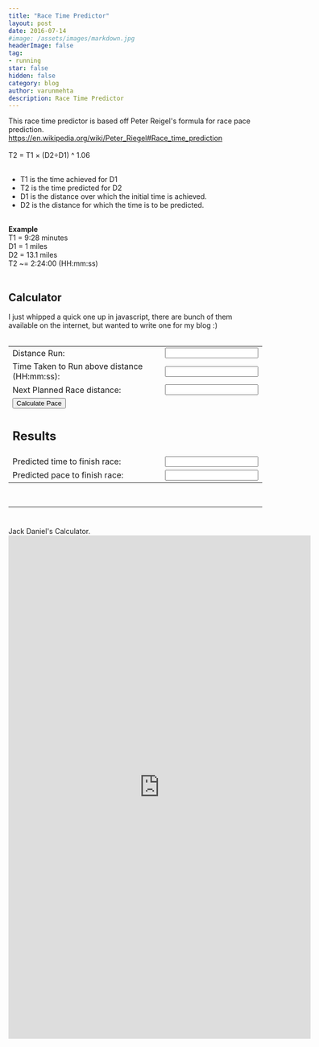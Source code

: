 ```yaml
---
title: "Race Time Predictor"
layout: post
date: 2016-07-14
#image: /assets/images/markdown.jpg
headerImage: false
tag:
- running
star: false
hidden: false
category: blog
author: varunmehta
description: Race Time Predictor
---
```

<script type="text/javascript" language="javascript">
function predictRacePace() {
    var d1 = document.getElementById('d1').value;
    var t1 = document.getElementById('t1').value;
    var d2 = document.getElementById('d2').value;

    t1 = convertHMS2S(t1);

    var t2 = predictPace(d1, t1, d2);

    t2P = time2Pace(t2, d2);

    t2 = convertStoHMS(t2);
    document.getElementById('t2').value = t2;
    document.getElementById('t2P').value = t2P;
}

function time2Pace(t2, d2) {
    pace = t2 / d2;
    return convertStoHMS(pace);
}


/*
  Pure math function for calculation

  T1 is the time achieved for D1 in seconds
  T2 is the time predicted for D2 in seconds
  D1 is the distance over which the initial time is achieved. (any unit)
  D2 is the distance for which the time is to be predicted. (same as D1 units)
*/
function predictPace(d1, t1, d2) {
    var d = Math.pow((d2 / d1), 1.06);
    return t1 * d;
}

/*
  This function handels "HH:MM:SS" as well as "MM:SS" or "SS", and converts it to seconds.
*/
function convertHMS2S(hms) {
    var p = hms.split(':'),
        s = 0,
        m = 1;

    while (p.length > 0) {
        s += m * parseInt(p.pop(), 10);
        m *= 60;
    }

    return s;
}

/**
  This method will convert a given amount of seconds to HH:mm:ss format
*/
function convertStoHMS(s) {
    var secs = s % 60;
    s = (s - secs) / 60;
    secs = Math.floor(secs);
    var mins = s % 60;
    var hrs = (s - mins) / 60;

    return (hrs > 0 ? hrs + ':' : '') + (mins < 10 ? ('0' + mins) : mins) + ':' + (secs < 10 ? ('0' + secs) : secs);
}

</script>

<div dir="ltr" style="text-align: left;" trbidi="on">

This race time predictor is based off Peter Reigel's formula for race pace prediction.<br />
<a href="https://en.wikipedia.org/wiki/Peter_Riegel#Race_time_prediction">https://en.wikipedia.org/wiki/Peter_Riegel#Race_time_prediction</a><br />
<br />
T2 = T1 × (D2÷D1) ^ 1.06<br />
<br />
<ul style="text-align: left;">
<li>T1 is the time achieved for D1</li>
<li>T2 is the time predicted for D2</li>
<li>D1 is the distance over which the initial time is achieved.</li>
<li>D2 is the distance for which the time is to be predicted.</li>
</ul>
<br />
<b>Example</b><br />
T1 = 9:28 minutes<br />
D1 = 1 miles<br />
D2 = 13.1 miles<br />
<div>
T2 ~= 2:24:00 (HH:mm:ss)</div>
<div>
<br />
<h2 style="text-align: left;">Calculator</h2>
I just whipped a quick one up in javascript, there are bunch of them available on the internet, but wanted to write one for my blog :)<br />
<br />

<table>
<tr><td>Distance Run:</td><td> <input id="d1" type="text" /> </td></tr>
<tr><td>Time Taken to Run above distance (HH:mm:ss):</td><td>  <input id="t1" type="text" /> </td></tr>
<tr><td>Next Planned Race distance:</td><td> <input id="d2" type="text" /> </td></tr>
<tr><td colspan="2"><input onclick="predictRacePace()" type="button" value="Calculate Pace" /> </td></tr>

<tr><td colspan="2">
<h2>Results</h2>
</tr></td>

<tr><td>Predicted time to finish race:</td><td> <input id="t2" type="text" /> </td></tr>
<tr><td>Predicted pace to finish race:</td><td> <input id="t2P" type="text" /></td></tr>
</table>
<br />
<hr />
<h1></h1>
Jack Daniel's Calculator.
<iframe src="http://runsmartproject.com/calculator/embed/index.php?title=false" width="600" height="1000" frameborder="0"></iframe>
</div>
</div>
